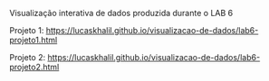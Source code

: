 Visualização interativa de dados produzida durante o LAB 6

Projeto 1: https://lucaskhalil.github.io/visualizacao-de-dados/lab6-projeto1.html

Projeto 2: https://lucaskhalil.github.io/visualizacao-de-dados/lab6-projeto2.html
